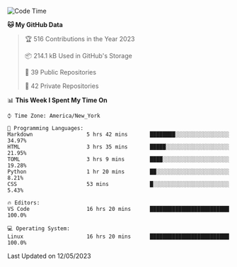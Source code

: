 <!--START_SECTION:waka-->
![Code Time](http://img.shields.io/badge/Code%20Time-199%20hrs%2030%20mins-blue)

**🐱 My GitHub Data** 

> 🏆 516 Contributions in the Year 2023
 > 
> 📦 214.1 kB Used in GitHub's Storage 
 > 
> 📜 39 Public Repositories 
 > 
> 🔑 42 Private Repositories  
 > 
📊 **This Week I Spent My Time On** 

```text
⌚︎ Time Zone: America/New_York

💬 Programming Languages: 
Markdown                 5 hrs 42 mins       ████████░░░░░░░░░░░░░░░░░   34.97% 
HTML                     3 hrs 35 mins       █████░░░░░░░░░░░░░░░░░░░░   21.95% 
TOML                     3 hrs 9 mins        ████░░░░░░░░░░░░░░░░░░░░░   19.28% 
Python                   1 hr 20 mins        ██░░░░░░░░░░░░░░░░░░░░░░░   8.21% 
CSS                      53 mins             █░░░░░░░░░░░░░░░░░░░░░░░░   5.43%

🔥 Editors: 
VS Code                  16 hrs 20 mins      █████████████████████████   100.0%

💻 Operating System: 
Linux                    16 hrs 20 mins      █████████████████████████   100.0%

```


 Last Updated on 12/05/2023
<!--END_SECTION:waka-->
